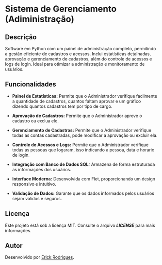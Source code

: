 # Sistema de Gerenciamento (Adiministração)

## Descrição

Software em Python com um painel de administração completo, permitindo a gestão eficiente de cadastros e acessos. Inclui estatísticas detalhadas, aprovação e gerenciamento de cadastros, além do controle de acessos e logs de login. Ideal para otimizar a administração e monitoramento de usuários.

## Funcionalidades

* **Painel de Estatísticas:** Permite que o Administrador verifique facilmente a quantidade de cadastros, quantos faltam aprovar e um gráfico dizendo quantos cadastros tem por tipo de cargo.

* **Aprovação de Cadastros:** Permite que o Administrador aprove o cadastro ou exclua ele.

* **Gerenciamento de Cadastros:** Permite que o Administrador verifique todas as contas cadastradas, pode modificar a aprovação ou excluir ela.

* **Controle de Acessos e Logs:** Permite que o Administrador verifique todas as pessoas que logaram, isso indicando a pessoa, data e horario de login.

* **Integração com Banco de Dados SQL:** Armazena de forma estruturada as informações dos usuários.

* **Interface Moderna:** Desenvolvida com Flet, proporcionando um design responsivo e intuitivo.

* **Validação de Dados:** Garante que os dados informados pelos usuários sejam válidos e seguros.

## Licença

Este projeto está sob a licença MIT. Consulte o arquivo ***LICENSE*** para mais informações.

## Autor

Desenvolvido por [Erick Rodrigues](https://github.com/erickki).